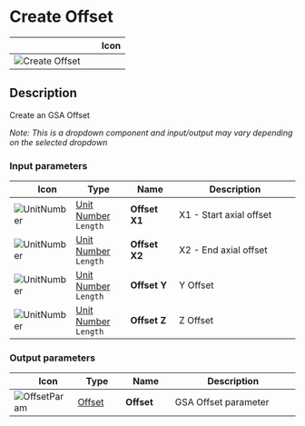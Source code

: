 # Create Offset
<!--- This file has been auto-generated, do not change it manually! Edit the generator here: https://github.com/arup-group/GSA-Grasshopper/tree/main/DocsGeneration --->

|<img width="150"/> Icon |
| ----------- |
|![Create Offset](./images/CreateOffset.png) |

## Description

Create an GSA Offset

_Note: This is a dropdown component and input/output may vary depending on the selected dropdown_

### Input parameters

|<img width="20"/> Icon |<img width="200"/> Type |<img width="200"/> Name |<img width="1000"/> Description |
| ----------- | ----------- | ----------- | ----------- |
|![UnitNumber](./images/UnitParam.png) |[Unit Number](gsagh-unitnumber-parameter.md)  ` Length ` |**Offset X1** |X1 - Start axial offset |
|![UnitNumber](./images/UnitParam.png) |[Unit Number](gsagh-unitnumber-parameter.md)  ` Length ` |**Offset X2** |X2 - End axial offset |
|![UnitNumber](./images/UnitParam.png) |[Unit Number](gsagh-unitnumber-parameter.md)  ` Length ` |**Offset Y** |Y Offset |
|![UnitNumber](./images/UnitParam.png) |[Unit Number](gsagh-unitnumber-parameter.md)  ` Length ` |**Offset Z** |Z Offset |

### Output parameters

|<img width="20"/> Icon |<img width="200"/> Type |<img width="200"/> Name |<img width="1000"/> Description |
| ----------- | ----------- | ----------- | ----------- |
|![OffsetParam](./images/OffsetParam.png) |[Offset](gsagh-offset-parameter.md) |**Offset** |GSA Offset parameter |
